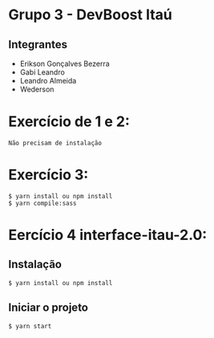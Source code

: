 # Grupo 3 - DevBoost Itaú

## Integrantes

- Erikson Gonçalves Bezerra
- Gabi Leandro
- Leandro Almeida
- Wederson

# Exercício de 1 e 2:

    Não precisam de instalação

# Exercício 3:

    $ yarn install ou npm install
    $ yarn compile:sass

# Eercício 4 interface-itau-2.0:

## Instalação

    $ yarn install ou npm install

## Iniciar o projeto

    $ yarn start
